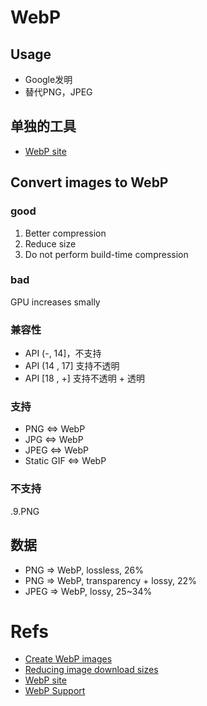 # WebP

## Usage
- Google发明
- 替代PNG，JPEG

## 单独的工具
- [WebP site](https://developers.google.cn/speed/webp/)

## Convert images to WebP
### good
1. Better compression
2. Reduce size
3. Do not perform build-time compression

### bad   
GPU increases smally

### 兼容性
- API (-, 14]，不支持
- API (14 , 17]  支持不透明
- API [18 , +]  支持不透明 + 透明

### 支持
- PNG  <=> WebP
- JPG  <=> WebP
- JPEG <=> WebP
- Static GIF  <=> WebP

### 不支持
.9.PNG

## 数据
- PNG  =>  WebP, lossless, 26%
- PNG  =>  WebP, transparency + lossy, 22%
- JPEG  =>  WebP, lossy, 25~34%

# Refs
- [Create WebP images](https://developer.android.google.cn/studio/write/convert-webp)
- [Reducing image download sizes](https://developer.android.google.cn/topic/performance/network-xfer)
- [WebP site](https://developers.google.cn/speed/webp/)
- [WebP Support](https://optimus.keycdn.com/support/webp-support)